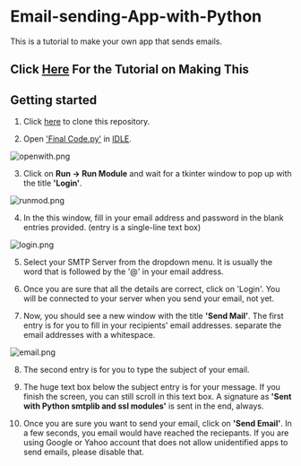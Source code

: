 # Email-sending-App-with-Python
This is a tutorial to make your own app that sends emails.
## Click [Here](https://github.com/VismayaAtreya/Send-Emails-Python/wiki) For the Tutorial on Making This
## Getting started

1. Click [here](https://github.com/VismayaAtreya/Send-Emails-Python/archive/master.zip) to clone this repository.

2. Open ['Final Code.py'](https://github.com/VismayaAtreya/Send-Emails-Python/blob/master/Final%20Code.py) in [IDLE](https://docs.python.org/3/library/idle.html).

![openwith.png](https://github.com/VismayaAtreya/Send-Emails-Python/blob/master/User%20Guide%20Images/runmod.png)

3. Click on **Run -> Run Module** and wait for a tkinter window to pop up with the title **'Login'**.

![runmod.png](https://github.com/VismayaAtreya/Send-Emails-Python/blob/master/User%20Guide%20Images/openwith.png)

4. In the this window,  fill in your email address and password in the blank entries provided. (entry is a single-line text box)

![login.png](https://github.com/VismayaAtreya/Send-Emails-Python/blob/master/User%20Guide%20Images/login.png)

5. Select your SMTP Server from the dropdown menu. It is usually the word that is followed by the '@' in your email address.

6. Once you are sure that all the details are correct, click on 'Login'. You will be connected to your server when you send your email, not yet.

7. Now, you should see a new window with the title **'Send Mail'**. The first entry is for you to fill in your recipients' email addresses. separate the email addresses with a whitespace.

![email.png](https://github.com/VismayaAtreya/Send-Emails-Python/blob/master/User%20Guide%20Images/email.png)

8. The second entry is for you to type the subject of your email.

9. The huge text box below the subject entry is for your message. If you finish the screen, you can still scroll in this text box. A signature as **'Sent with Python smtplib and ssl modules'** is sent in the end, always.

10. Once you are sure you want to send your email, click on **'Send Email'**. In a few seconds, you email would have reached the reciepants. If you are using Google or Yahoo account that does not allow unidentified apps to send emails, please disable that.
